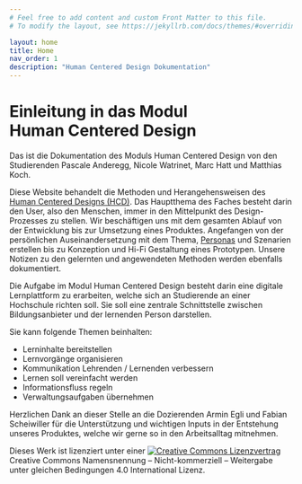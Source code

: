 ```yaml
---
# Feel free to add content and custom Front Matter to this file.
# To modify the layout, see https://jekyllrb.com/docs/themes/#overriding-theme-defaults

layout: home
title: Home
nav_order: 1
description: "Human Centered Design Dokumentation"
---
```


# Einleitung in das Modul Human&nbsp;Centered&nbsp;Design&nbsp;
Das ist die Dokumentation des Moduls Human Centered Design von den Studierenden Pascale Anderegg, Nicole Watrinet, Marc Hatt und Matthias Koch.  

Diese Website behandelt die Methoden und Herangehensweisen des [Human Centered Designs (HCD)](https://en.wikipedia.org/wiki/Human-centered_design). Das Hauptthema des Faches besteht darin den User, also den Menschen, immer in den Mittelpunkt des Design-Prozesses zu stellen. Wir beschäftigen uns mit dem gesamten Ablauf von der Entwicklung bis zur Umsetzung eines Produktes. Angefangen von der persönlichen Auseinandersetzung mit dem Thema, [Personas](https://www.usability.de/leistungen/methoden/personas.html) und Szenarien erstellen bis zu Konzeption und Hi-Fi Gestaltung eines Prototypen. Unsere Notizen zu den gelernten und angewendeten Methoden werden ebenfalls dokumentiert. 

Die Aufgabe im Modul Human Centered Design besteht darin eine digitale Lernplattform zu erarbeiten, welche sich an Studierende an einer Hochschule richten soll. Sie soll eine zentrale Schnittstelle zwischen Bildungsanbieter und der lernenden Person darstellen.

Sie kann folgende Themen beinhalten:
* Lerninhalte bereitstellen
* Lernvorgänge organisieren
* Kommunikation Lehrenden / Lernenden verbessern
* Lernen soll vereinfacht werden
* Informationsfluss regeln
* Verwaltungsaufgaben übernehmen


Herzlichen Dank an dieser Stelle an die Dozierenden Armin Egli und Fabian Scheiwiller für die Unterstützung und wichtigen Inputs in der Entstehung unseres Produktes, welche wir gerne so in den Arbeitsalltag mitnehmen.
  

Dieses Werk ist lizenziert unter einer <a href="http://creativecommons.org/licenses/by-nc-sa/4.0/"><img src="https://i.creativecommons.org/l/by-nc-sa/4.0/80x15.png" style="border-width:0"  alt="Creative Commons Lizenzvertrag"></a> Creative Commons Namensnennung&nbsp;– Nicht-kommerziell&nbsp;– Weitergabe unter gleichen Bedingungen 4.0 International Lizenz.
